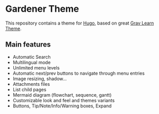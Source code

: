 # Gardener Theme

This repository contains a theme for [Hugo](https://gohugo.io/), based on great 
[Grav Learn Theme](http://learn.getgrav.org/).


## Main features

- Automatic Search
- Multilingual mode
- Unlimited menu levels
- Automatic next/prev buttons to navigate through menu entries
- Image resizing, shadow…
- Attachments files
- List child pages
- Mermaid diagram (flowchart, sequence, gantt)
- Customizable look and feel and themes variants
- Buttons, Tip/Note/Info/Warning boxes, Expand

